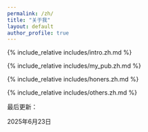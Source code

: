 ```yaml
---
permalink: /zh/
title: "关于我"
layout: default
author_profile: true
---
```


<span class='anchor' id='about-me'></span>

{% include_relative includes/intro.zh.md %}

{% include_relative includes/my_pub.zh.md %}

{% include_relative includes/honers.zh.md %}

{% include_relative includes/others.zh.md %}

最后更新：

2025年6月23日 